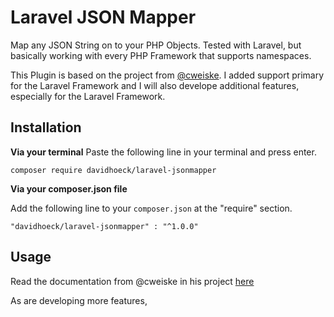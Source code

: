# Laravel JSON Mapper
Map any JSON String on to your PHP Objects. Tested with Laravel, but basically working with every PHP Framework that 
supports namespaces. 

This Plugin is based on the project from [@cweiske](https://github.com/cweiske). I added support primary for the Laravel Framework
and I will also develope additional features, especially for the Laravel Framework.

## Installation

__Via your terminal__ 
Paste the following line in your terminal and press enter. 

```
composer require davidhoeck/laravel-jsonmapper
```

__Via your composer.json file__ 

Add the following line to your ```composer.json``` at the "require" section.

```
"davidhoeck/laravel-jsonmapper" : "^1.0.0"
```

## Usage

Read the documentation from @cweiske in his project [here](https://github.com/cweiske/jsonmapper#usage)

As  are developing more features, 
